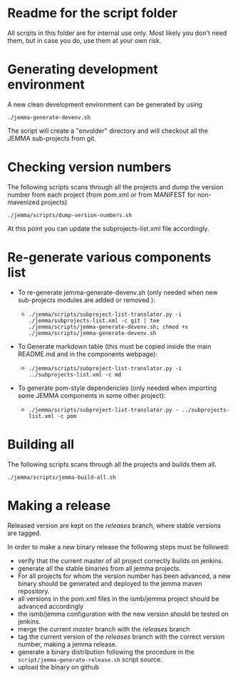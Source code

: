 # Readme for the script folder

All scripts in this folder are for internal use only. Most likely you don't need them, but in case you do, use them at your own risk.

# Generating development environment

A new clean development environment can be generated by using

```
./jemma-generate-devenv.sh
```

The script will create a "envolder" directory and will checkout all the JEMMA sub-projects from git.

# Checking version numbers

The following scripts scans through all the projects and dump the version number from each project (from pom.xml or from MANIFEST for non-mavenized projects)

```
./jemma/scripts/dump-version-numbers.sh
```

At this point you can update the subprojects-list.xml file accordingly.

# Re-generate various components list

- To re-generate jemma-generate-devenv.sh (only needed when new sub-projects modules are added or removed ):
	- ```./jemma/scripts/subproject-list-translator.py -i ./jemma/subprojects-list.xml -c git | tee ./jemma/scripts/jemma-generate-devenv.sh; chmod +x ./jemma/scripts/jemma-generate-devenv.sh```

- To Generate markdown table (this must be copied inside the main README.md and in the components webpage):
	- ```./jemma/scripts/subproject-list-translator.py -i ../subprojects-list.xml -c md```

- To generate pom-style dependencies (only needed when importing some JEMMA components in some other project):
	- ```./jemma/scripts/subproject-list-translator.py - ../subprojects-list.xml -c pom```

# Building all

The following scripts scans through all the projects and builds them all.

```
./jemma/scripts/jemma-build-all.sh 
```

# Making a release

Released version are kept on the *releases* branch, where stable versions are tagged. 

In order to make a new binary release the following steps must be followed:

- verify that the current master of all project correctly builds on jenkins.
- generate all the stable binaries from all jemma projects. 
- For all projects for whom the version number has been advanced, a new binary should be generated and deployed to the jemma maven repository.
- all versions in the pom.xml files in the ismb/jemma project should be advanced accordingly
- the ismb/jemma configuration with the new version should be tested on jenkins.
- merge the current *master* branch with the *releases* branch
- tag the current version of the *releases* branch with the correct version number, making a jemma release.
- generate a binary distribution following the procedure in the ```script/jemma-generate-release.sh``` script source.
- upload the binary on github




